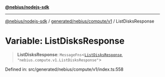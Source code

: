[**@nebius/nodejs-sdk**](../../../../../README.md)

***

[@nebius/nodejs-sdk](../../../../../README.md) / [generated/nebius/compute/v1](../README.md) / ListDisksResponse

# Variable: ListDisksResponse

> **ListDisksResponse**: `MessageFns`\<[`ListDisksResponse`](../interfaces/ListDisksResponse.md), `"nebius.compute.v1.ListDisksResponse"`\>

Defined in: src/generated/nebius/compute/v1/index.ts:558
